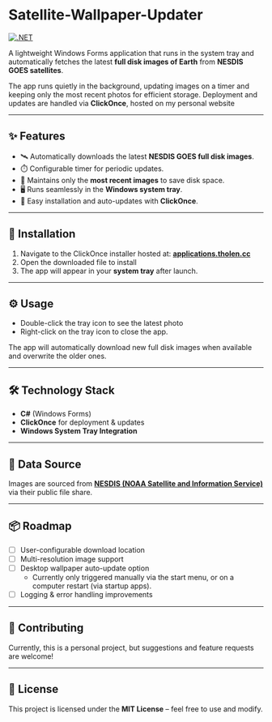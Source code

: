 # Satellite-Wallpaper-Updater

[![.NET](https://github.com/jtholen001/Satellite-Wallpaper-Updater/actions/workflows/dotnet.yml/badge.svg)](https://github.com/jtholen001/Satellite-Wallpaper-Updater/actions/workflows/dotnet.yml)

A lightweight Windows Forms application that runs in the system tray and automatically fetches the latest **full disk images of Earth** from **NESDIS GOES satellites**.

The app runs quietly in the background, updating images on a timer and keeping only the most recent photos for efficient storage. Deployment and updates are handled via **ClickOnce**, hosted on my personal website

---

## ✨ Features

* 🛰️ Automatically downloads the latest **NESDIS GOES full disk images**.
* ⏱️ Configurable timer for periodic updates.
* 📂 Maintains only the **most recent images** to save disk space.
* 🖥️ Runs seamlessly in the **Windows system tray**.
* 🔄 Easy installation and auto-updates with **ClickOnce**.

---

## 🚀 Installation

1. Navigate to the ClickOnce installer hosted at:
   **[applications.tholen.cc](https://applications.tholen.cc/SatelliteWallpaper/SatelliteWallpaperUpdater.application)** 
2. Open the downloaded file to install
3. The app will appear in your **system tray** after launch.

---

## ⚙️ Usage

* Double-click the tray icon to see the latest photo
* Right-click on the tray icon to close the app.
 
The app will automatically download new full disk images when available and overwrite the older ones.

---

## 🛠️ Technology Stack

* **C#** (Windows Forms)
* **ClickOnce** for deployment & updates
* **Windows System Tray Integration**


---

## 📸 Data Source

Images are sourced from **[NESDIS (NOAA Satellite and Information Service)](https://www.nesdis.noaa.gov/)** via their public file share.

---

## 📦 Roadmap

* [ ] User-configurable download location
* [ ] Multi-resolution image support
* [ ] Desktop wallpaper auto-update option
	* Currently only triggered manually via the start menu, or on a computer restart (via startup apps).
* [ ] Logging & error handling improvements

---

## 🤝 Contributing

Currently, this is a personal project, but suggestions and feature requests are welcome!

---

## 📄 License

This project is licensed under the **MIT License** – feel free to use and modify.



